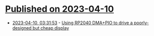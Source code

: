# [Published on 2023-04-10](index.md)

* [2023-04-10, 03:31:53](https://lobste.rs/s/c2tk4e/using_rp2040_dma_pio_drive_poorly) - [Using RP2040 DMA+PIO to drive a poorly-designed but cheap display](http://dmitry.gr/?r=06.%20Thoughts&proj=09.ComplexPioMachines)
